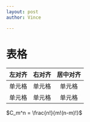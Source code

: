 ```yaml
---
layout: post
author: Vince

---
```


# 表格

| 左对齐 | 右对齐 | 居中对齐 |
| :-----| ----: | :----: |
| 单元格 | 单元格 | 单元格 |
| 单元格 | 单元格 | 单元格 |


$C_m^n = \frac{n!}{m!(n-m)!}$
